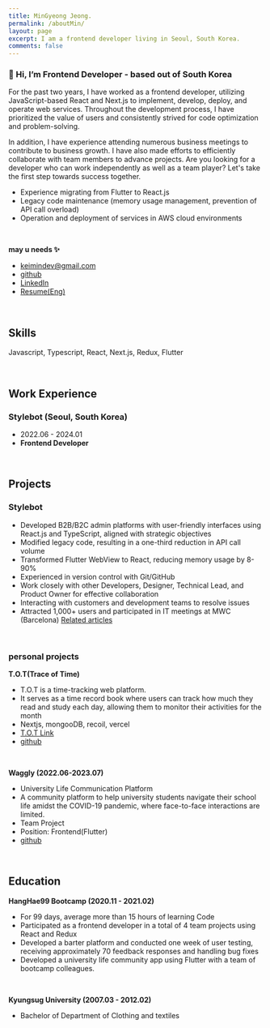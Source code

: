 ```yaml
---
title: MinGyeong Jeong.
permalink: /aboutMin/
layout: page
excerpt: I am a frontend developer living in Seoul, South Korea.
comments: false
---
```



### 👋 Hi, I’m Frontend Developer - based out of South Korea

For the past two years, I have worked as a frontend developer, utilizing JavaScript-based React and Next.js to implement, develop, deploy, and operate web services. Throughout the development process, I have prioritized the value of users and consistently strived for code optimization and problem-solving.

In addition, I have experience attending numerous business meetings to contribute to business growth. I have also made efforts to efficiently collaborate with team members to advance projects. Are you looking for a developer who can work independently as well as a team player? Let's take the first step towards success together.

- Experience migrating from Flutter to React.js
- Legacy code maintenance (memory usage management, prevention of API call overload)
- Operation and deployment of services in AWS cloud environments

<br>

**may u needs ✨**

- <keimindev@gmail.com>
- [github](https://github.com/keimindev)
- [LinkedIn](https://www.linkedin.com/in/keira-ming/)
- [Resume(Eng)](https://drive.google.com/file/d/18wMSGvPWXTggyqsUMjxieEHexpWV7A8y/view?usp=sharing)


<br>

## Skills 
Javascript, Typescript, React, Next.js, Redux, Flutter

<br>

## Work Experience
### Stylebot (Seoul, South Korea)
- 2022.06 - 2024.01
- **Frontend Developer**

<br>

## Projects
### Stylebot
- Developed B2B/B2C admin platforms with user-friendly interfaces using React.js and TypeScript, aligned with strategic objectives
- Modified legacy code, resulting in a one-third reduction in API call volume
- Transformed Flutter WebView to React, reducing memory usage by 8-90%
- Experienced in version control with Git/GitHub
- Work closely with other Developers, Designer, Technical Lead, and Product Owner for effective collaboration
- Interacting with customers and development teams to resolve issues
- Attracted 1,000+ users and participated in IT meetings at MWC (Barcelona) [Related articles](https://aibusiness.com/ml/mwc-23-ai-startups-offering-an-ai-writing-assistant-baby-cry-analyzer-and-more)

<br>

### personal projects
**T.O.T(Trace of Time)**
- T.O.T is a time-tracking web platform. 
- It serves as a time record book where users can track how much they read and study each day, allowing them to monitor their activities for the month
- Nextjs, mongooDB, recoil, vercel
- [T.O.T Link](https://tot-web.vercel.app/)
- [github](https://github.com/keimindev/tot)

<br>

**Waggly (2022.06-2023.07)**
- University Life Communication Platform
- A community platform to help university students navigate their school life amidst the COVID-19 pandemic, where face-to-face interactions are limited.
- Team Project
- Position: Frontend(Flutter)
- [github](https://github.com/WagglyDevTeam/FrontEnd)

<br>

## Education

**HangHae99 Bootcamp (2020.11 - 2021.02)**
- For 99 days, average more than 15 hours of learning Code
- Participated as a frontend developer in a total of 4 team projects using React and Redux
- Developed a barter platform and conducted one week of user testing, receiving approximately 70 feedback responses and handling bug fixes
- Developed a university life community app using Flutter with a team of bootcamp colleagues.

<br>


**Kyungsug University (2007.03 - 2012.02)**
- Bachelor of Department of Clothing and textiles



<br>
